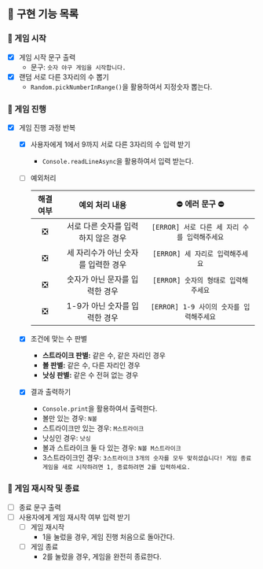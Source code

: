 ## 📁 구현 기능 목록

### 📍 게임 시작

- [x] 게임 시작 문구 출력
  - 문구: `숫자 야구 게임을 시작합니다.`
- [x] 랜덤 서로 다른 3자리의 수 뽑기
  - `Random.pickNumberInRange()`을 활용하여서 지정숫자 뽑는다.

### 📍 게임 진행

- [x] 게임 진행 과정 반복
  - [x] 사용자에게 1에서 9까지 서로 다른 3자리의 수 입력 받기
    - `Console.readLineAsync`을 활용하여서 입력 받는다.
  - [ ] 예외처리

    |해결여부|예외 처리 내용|⛔️ 에러 문구 ⛔️|
    |:------:|:----------:|:------------:|
    |❎|서로 다른 숫자를 입력하지 않은 경우|`[ERROR] 서로 다른 세 자리 수를 입력해주세요`|
    |❎|세 자리수가 아닌 숫자를 입력한 경우|`[ERROR] 세 자리로 입력해주세요`|
    |❎|숫자가 아닌 문자를 입력한 경우|`[ERROR] 숫자의 형태로 입력해주세요`|
    |❎|1-9가 아닌 숫자를 입력한 경우|`[ERROR] 1-9 사이의 숫자를 입력해주세요`|
  - [x] 조건에 맞는 수 판별
    - **스트라이크 판별:** 같은 수, 같은 자리인 경우
    - **볼 판별:** 같은 수, 다른 자리인 경우
    - **낫싱 판별:** 같은 수 전혀 없는 경우
  - [x] 결과 출력하기
    - `Console.print`을 활용하여서 출력한다.
    - 볼만 있는 경우: `N볼`
    - 스트라이크만 있는 경우: `M스트라이크`
    - 낫싱인 경우: `낫싱`
    - 볼과 스트라이크 둘 다 있는 경우: `N볼 M스트라이크`
    - 3스트라이크인 경우:
      `3스트라이크`
      `3개의 숫자를 모두 맞히셨습니다! 게임 종료`
      `게임을 새로 시작하려면 1, 종료하려면 2를 입력하세요.`

### 📍 게임 재시작 및 종료
- [ ] 종료 문구 출력
- [ ] 사용자에게 게임 재시작 여부 입력 받기
  - [ ] 게임 재시작
    - 1을 눌렀을 경우, 게임 진행 처음으로 돌아간다.
  - [ ] 게임 종료
    - 2를 눌렀을 경우, 게임을 완전히 종료한다.
